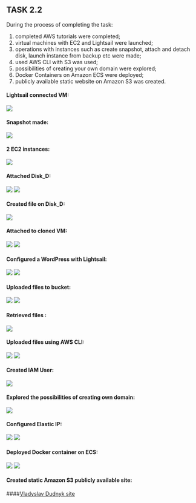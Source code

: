 ## TASK 2.2 
During the process of completing the task:
1) completed AWS tutorials were completed;
2) virtual machines with EC2 and Lightsail were launched; 
3) operations with instances such as create snapshot, attach and detach disk, launch instance from backup etc were made;
4) used AWS CLI with S3 was used;
5) possibilities of creating your own domain were explored;
6) Docker Containers on Amazon ECS were deployed;
7) publicly available static website on Amazon S3 was created.
#### Lightsail connected VM:
![](https://github.com/Dudnique/Screenshots/blob/main/m2/task2.2/Lightsail%20connected%20vm.png)
#### Snapshot made:
![](https://github.com/Dudnique/Screenshots/blob/main/m2/task2.2/Snapshot%20for%20VM.png)
#### 2 EC2 instances:
![](https://github.com/Dudnique/Screenshots/blob/main/m2/task2.2/cloned%20instance.png)
#### Attached Disk_D:
![](https://github.com/Dudnique/Screenshots/blob/main/m2/task2.2/attached%20disk_D.png)
![](https://github.com/Dudnique/Screenshots/blob/main/m2/task2.2/proof%20of%20attaching%20.png)
#### Created file on Disk_D:
![](https://github.com/Dudnique/Screenshots/blob/main/m2/task2.2/created%20file%20on%20disk_d.png)
#### Attached to cloned VM:
![](https://github.com/Dudnique/Screenshots/blob/main/m2/task2.2/Attached%20to%20Clone_VM.png)
![](https://github.com/Dudnique/Screenshots/blob/main/m2/task2.2/mounted%20storage.png)
#### Configured a WordPress with Lightsail:
![](https://github.com/Dudnique/Screenshots/blob/main/m2/task2.2/wordpress%20lightsail.png)
![](https://github.com/Dudnique/Screenshots/blob/main/m2/task2.2/wordpress%20site.png)
#### Uploaded files to bucket:
![](https://github.com/Dudnique/Screenshots/blob/main/m2/task2.2/dudnykbucket.png)
![](https://github.com/Dudnique/Screenshots/blob/main/m2/task2.2/uploaded%20files.png)
#### Retrieved files :
![](https://github.com/Dudnique/Screenshots/blob/main/m2/task2.2/retrieved%20file_.png)
#### Uploaded files using AWS CLI: 
![](https://github.com/Dudnique/Screenshots/blob/main/m2/task2.2/awscli.png)
![](https://github.com/Dudnique/Screenshots/blob/main/m2/task2.2/awscli%2Cbucket%2Cfile.png)
#### Created IAM User:
![](https://github.com/Dudnique/Screenshots/blob/main/m2/task2.2/IAMuser.png)
#### Explored the possibilities of creating own domain:
![](https://github.com/Dudnique/Screenshots/blob/main/m2/task2.2/domain-not%20free-tier%20part.png)
#### Configured Elastic IP:
![](https://github.com/Dudnique/Screenshots/blob/main/m2/task2.2/configured%20elastic%20ip_.png)
![](https://github.com/Dudnique/Screenshots/blob/main/m2/task2.2/elastic%20IP%20site_.png)
#### Deployed Docker container on ECS:
![](https://github.com/Dudnique/Screenshots/blob/main/m2/task2.2/amazon%20ECS.png)
![](https://github.com/Dudnique/Screenshots/blob/main/m2/task2.2/launched%20ECS.png)
#### Created static Amazon S3 publicly available site:
####[Vladyslav Dudnyk site](http://www.dudnyk.com.s3-website.eu-central-1.amazonaws.com)
